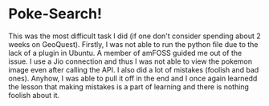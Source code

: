 # Poke-Search!

This was the most difficult task I did (if one don't consider spending about 2 weeks on GeoQuest). Firstly, I was not able to run the python file due to the lack of a plugin in Ubuntu. A member
of  amFOSS guided me out of the issue. I use a Jio connection and thus I was not able to view the pokemon image even after calling the API. I also did a lot of mistakes (foolish and bad ones).
Anyhow, I was able to pull it off in the end and I once again learnedd the lesson that making mistakes is a part of learning and there is nothing foolish about it.

